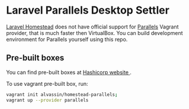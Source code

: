 # Laravel Parallels Desktop Settler

[Laravel Homestead](http://laravel.com/docs/5.1/homestead) does not have official support for [Parallels](https://www.parallels.com/products/desktop/) Vagrant provider, that is much faster then VirtualBox. You can build development environment for Parallels yourself using this repo.

## Pre-built boxes
You can find pre-built boxes at [Hashicorp website ](https://atlas.hashicorp.com/alvassin/boxes/homestead-parallels/versions/1.0.0). 

To use vagrant pre-built box, run: 
```sh
vagrant init alvassin/homestead-parallels; 
vagrant up --provider parallels
```

